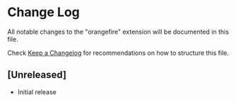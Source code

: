 # Change Log

All notable changes to the "orangefire" extension will be documented in this file.

Check [Keep a Changelog](http://keepachangelog.com/) for recommendations on how to structure this file.

## [Unreleased]

- Initial release
